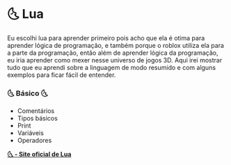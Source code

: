 # 🌜 Lua

Eu escolhi lua para aprender primeiro pois acho que ela é otima para aprender lógica de programação, e também porque o roblox utiliza ela para a parte da programação, então além de aprender lógica da programação, eu iria aprender como mexer nesse universo de jogos 3D.
Aqui irei mostrar tudo que eu aprendi sobre a linguagem de modo resumido e com alguns exemplos para ficar fácil de entender.

### 🌜 Básico 🌜
* Comentários
* Tipos básicos
* Print
* Variáveis
* Operadores

**[🌜 - Site oficial de Lua](https://www.lua.org/)**
